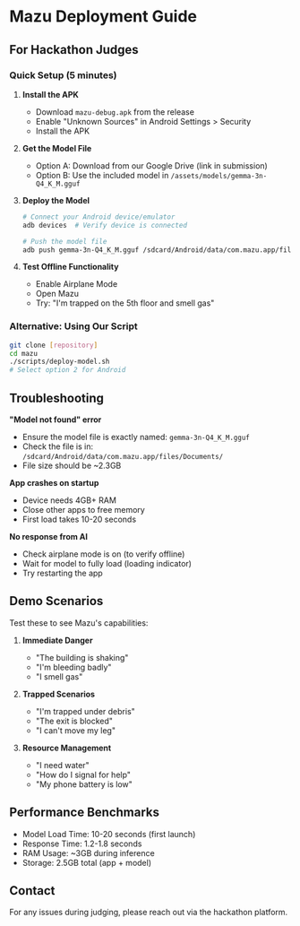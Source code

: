 # Mazu Deployment Guide

## For Hackathon Judges

### Quick Setup (5 minutes)

1. **Install the APK**
   - Download `mazu-debug.apk` from the release
   - Enable "Unknown Sources" in Android Settings > Security
   - Install the APK

2. **Get the Model File**
   - Option A: Download from our Google Drive (link in submission)
   - Option B: Use the included model in `/assets/models/gemma-3n-Q4_K_M.gguf`

3. **Deploy the Model**
   ```bash
   # Connect your Android device/emulator
   adb devices  # Verify device is connected
   
   # Push the model file
   adb push gemma-3n-Q4_K_M.gguf /sdcard/Android/data/com.mazu.app/files/Documents/
   ```

4. **Test Offline Functionality**
   - Enable Airplane Mode
   - Open Mazu
   - Try: "I'm trapped on the 5th floor and smell gas"

### Alternative: Using Our Script

```bash
git clone [repository]
cd mazu
./scripts/deploy-model.sh
# Select option 2 for Android
```

## Troubleshooting

**"Model not found" error**
- Ensure the model file is exactly named: `gemma-3n-Q4_K_M.gguf`
- Check the file is in: `/sdcard/Android/data/com.mazu.app/files/Documents/`
- File size should be ~2.3GB

**App crashes on startup**
- Device needs 4GB+ RAM
- Close other apps to free memory
- First load takes 10-20 seconds

**No response from AI**
- Check airplane mode is on (to verify offline)
- Wait for model to fully load (loading indicator)
- Try restarting the app

## Demo Scenarios

Test these to see Mazu's capabilities:

1. **Immediate Danger**
   - "The building is shaking"
   - "I'm bleeding badly"
   - "I smell gas"

2. **Trapped Scenarios**
   - "I'm trapped under debris"
   - "The exit is blocked"
   - "I can't move my leg"

3. **Resource Management**
   - "I need water"
   - "How do I signal for help"
   - "My phone battery is low"

## Performance Benchmarks

- Model Load Time: 10-20 seconds (first launch)
- Response Time: 1.2-1.8 seconds
- RAM Usage: ~3GB during inference
- Storage: 2.5GB total (app + model)

## Contact

For any issues during judging, please reach out via the hackathon platform.
